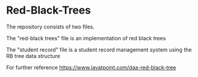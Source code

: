 # Red-Black-Trees

The repository consists of two files.

The "red-black trees" file is an implementation of red black trees

The "student record" file is a student record management system using the RB tree data structure

For further reference https://www.javatpoint.com/daa-red-black-tree
